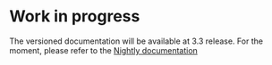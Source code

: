 # Work in progress

The versioned documentation will be available at 3.3 release. For the moment, please refer to the [Nightly documentation](/docs/next/user/QUICKSTART)
